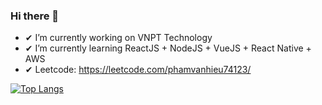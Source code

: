 ### Hi there 👋
- ✔ I’m currently working on VNPT Technology
- ✔ I’m currently learning ReactJS + NodeJS + VueJS + React Native + AWS
- ✔ Leetcode: https://leetcode.com/phamvanhieu74123/

[![Top Langs](https://github-readme-stats.vercel.app/api/top-langs/?username=phamvanhieu3012&layout=compact&theme=radical)](https://github.com/anuraghazra/github-readme-stats)

<!--
**phamvanhieu3012/phamvanhieu3012** is a ✨ _special_ ✨ repository because its `README.md` (this file) appears on your GitHub profile.

Here are some ideas to get you started:

- 🔭 I’m currently working on Rikkeisoft
- 🌱 I’m currently learning ReactJS + NodeJS
- 👯 I’m looking to collaborate on ...
- 🤔 I’m looking for help with ...
- 💬 Ask me about ...
- 📫 How to reach me: ...
- 😄 Pronouns: ...
- ⚡ Fun fact: ...

[![My GitHub Language Stats](https://github-readme-stats.vercel.app/api/top-langs/?username=phamvanhieu3012&langs_count=5&theme=tokyonight)]()
[![My GitHub Stats](https://github-readme-stats.vercel.app/api/?username=phamvanhieu3012&count_private=true&theme=tokyonight&showicons=true)]()
-->
